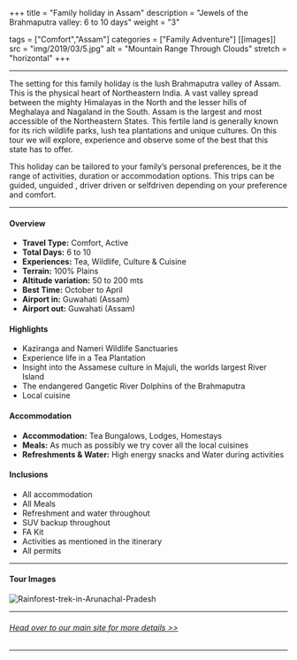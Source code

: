 +++
title = "Family holiday in Assam"
description = "Jewels of the Brahmaputra valley: 6 to 10 days"
weight = "3"

tags = ["Comfort","Assam"]
categories = ["Family Adventure"]
[[images]]
  src = "img/2019/03/5.jpg"
  alt = "Mountain Range Through Clouds"
  stretch = "horizontal"
+++

---

The setting for this family holiday is the lush Brahmaputra valley of Assam. This is the physical heart of Northeastern India. A vast valley spread between the mighty Himalayas in the North and the lesser hills of Meghalaya and Nagaland in the South. Assam is the largest and most accessible of the Northeastern States. This fertile land is generally known for its rich wildlife parks, lush tea plantations and unique cultures. On this tour we will explore, experience and observe some of the best that this state has to offer.

This holiday can be tailored to your family’s personal preferences, be it the range of activities, duration or accommodation options. This trips can be guided, unguided , driver driven or selfdriven depending on your preference and comfort.
<!--more-->

---



#### Overview

* **Travel Type:** Comfort, Active
* **Total Days:** 6 to 10
* **Experiences:** Tea, Wildlife, Culture & Cuisine
* **Terrain:** 100% Plains
* **Altitude variation:** 50 to 200 mts
* **Best Time:** October to April
* **Airport in:** Guwahati (Assam)
* **Airport out:** Guwahati (Assam)


#### Highlights

* Kaziranga and Nameri Wildlife Sanctuaries
* Experience life in a Tea Plantation
* Insight into the Assamese culture in Majuli, the worlds largest River Island
* The endangered Gangetic River Dolphins of the Brahmaputra
* Local cuisine



#### Accommodation

* **Accommodation:**  Tea Bungalows, Lodges, Homestays 
* **Meals:** As much as possibly we try cover all the local cuisines
* **Refreshments & Water:** High energy snacks and Water during activities

#### Inclusions

* All accommodation
* All Meals
* Refreshment and water throughout
* SUV backup throughout
* FA Kit
* Activities as mentioned in the itinerary
* All permits

---
#### Tour Images

![Rainforest-trek-in-Arunachal-Pradesh](/img/images/family-tour-Assam.jpg)

---
###### [*Head over to our main site for more details >>*](https://www.nnejourneys.com/treks/)

---